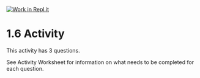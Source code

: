 [![Work in Repl.it](https://classroom.github.com/assets/work-in-replit-14baed9a392b3a25080506f3b7b6d57f295ec2978f6f33ec97e36a161684cbe9.svg)](https://classroom.github.com/online_ide?assignment_repo_id=3288351&assignment_repo_type=AssignmentRepo)
# 1.6 Activity

This activity has 3 questions.  

See Activity Worksheet for information on what needs to be completed for each question.